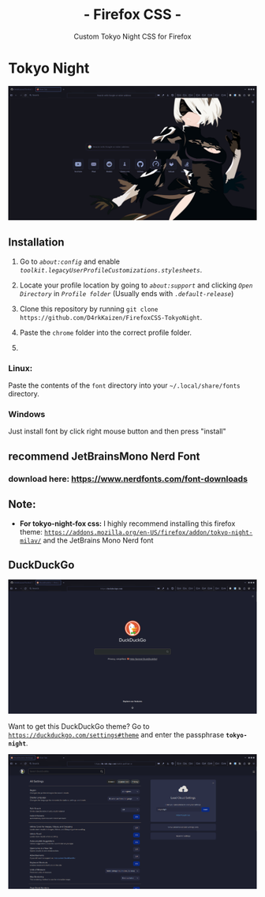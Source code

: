 <div align="center">
<h1>- Firefox CSS -</h1>
Custom Tokyo Night CSS for Firefox
</div>

# Tokyo Night

![preview](preview.png)

## Installation

1. Go to *`about:config`* and enable *`toolkit.legacyUserProfileCustomizations.stylesheets`*.

2. Locate your profile location by going to *`about:support`* and clicking *`Open Directory`* in *`Profile folder`* (Usually ends with *`.default-release`*)

3. Clone this repository by running ```git clone https://github.com/D4rkKaizen/FirefoxCSS-TokyoNight```.

4. Paste the `chrome` folder into the correct profile folder.
    
6. 
### Linux:
Paste the contents of the `font` directory into your `~/.local/share/fonts` directory.

### Windows
Just install font by click right mouse button and then press "install"

## recommend JetBrainsMono Nerd Font
### download here: https://www.nerdfonts.com/font-downloads
## Note:
- **For tokyo-night-fox css:**
I highly recommend installing this firefox theme: [`https://addons.mozilla.org/en-US/firefox/addon/tokyo-night-milav/`](https://addons.mozilla.org/en-US/firefox/addon/tokyo-night-milav/) and the JetBrains Mono Nerd font


 ## DuckDuckGo
![ddg-theme](ddg2.png)

Want to get this DuckDuckGo theme? Go to [`https://duckduckgo.com/settings#theme`](https://duckduckgo.com/settings#theme) and enter the passphrase **`tokyo-night`**.

![ddg](ddg.png)

